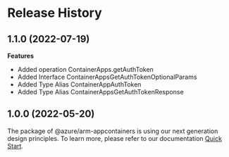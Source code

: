 # Release History
    
## 1.1.0 (2022-07-19)
    
**Features**

  - Added operation ContainerApps.getAuthToken
  - Added Interface ContainerAppsGetAuthTokenOptionalParams
  - Added Type Alias ContainerAppAuthToken
  - Added Type Alias ContainerAppsGetAuthTokenResponse
    
    
## 1.0.0 (2022-05-20)

The package of @azure/arm-appcontainers is using our next generation design principles. To learn more, please refer to our documentation [Quick Start](https://aka.ms/js-track2-quickstart).
